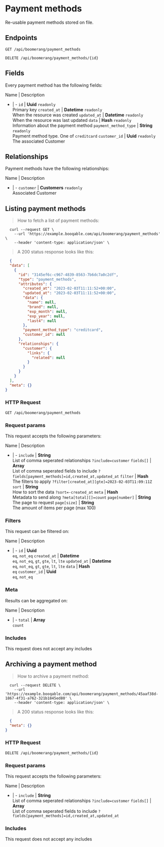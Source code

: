 # Payment methods

Re-usable payment methods stored on file.

## Endpoints
`GET /api/boomerang/payment_methods`

`DELETE /api/boomerang/payment_methods/{id}`

## Fields
Every payment method has the following fields:

Name | Description
- | -
`id` | **Uuid** `readonly`<br>Primary key
`created_at` | **Datetime** `readonly`<br>When the resource was created
`updated_at` | **Datetime** `readonly`<br>When the resource was last updated
`data` | **Hash** `readonly`<br>Information about the payment method
`payment_method_type` | **String** `readonly`<br>Payment method type. One of `creditcard`
`customer_id` | **Uuid** `readonly`<br>The associated Customer


## Relationships
Payment methods have the following relationships:

Name | Description
- | -
`customer` | **Customers** `readonly`<br>Associated Customer


## Listing payment methods



> How to fetch a list of payment methods:

```shell
  curl --request GET \
    --url 'https://example.booqable.com/api/boomerang/payment_methods' \
    --header 'content-type: application/json' \
```

> A 200 status response looks like this:

```json
  {
  "data": [
    {
      "id": "3145ef6c-c967-4839-8563-7b6dc7a0c2df",
      "type": "payment_methods",
      "attributes": {
        "created_at": "2023-02-03T11:11:52+00:00",
        "updated_at": "2023-02-03T11:11:52+00:00",
        "data": {
          "name": null,
          "brand": null,
          "exp_month": null,
          "exp_year": null,
          "last4": null
        },
        "payment_method_type": "creditcard",
        "customer_id": null
      },
      "relationships": {
        "customer": {
          "links": {
            "related": null
          }
        }
      }
    }
  ],
  "meta": {}
}
```

### HTTP Request

`GET /api/boomerang/payment_methods`

### Request params

This request accepts the following parameters:

Name | Description
- | -
`include` | **String** <br>List of comma seperated relationships `?include=customer`
`fields[]` | **Array** <br>List of comma seperated fields to include `?fields[payment_methods]=id,created_at,updated_at`
`filter` | **Hash** <br>The filters to apply `?filter[created_at][gte]=2023-02-03T11:09:11Z`
`sort` | **String** <br>How to sort the data `?sort=-created_at`
`meta` | **Hash** <br>Metadata to send along `?meta[total][]=count`
`page[number]` | **String** <br>The page to request
`page[size]` | **String** <br>The amount of items per page (max 100)


### Filters

This request can be filtered on:

Name | Description
- | -
`id` | **Uuid** <br>`eq`, `not_eq`
`created_at` | **Datetime** <br>`eq`, `not_eq`, `gt`, `gte`, `lt`, `lte`
`updated_at` | **Datetime** <br>`eq`, `not_eq`, `gt`, `gte`, `lt`, `lte`
`data` | **Hash** <br>`eq`
`customer_id` | **Uuid** <br>`eq`, `not_eq`


### Meta

Results can be aggregated on:

Name | Description
- | -
`total` | **Array** <br>`count`


### Includes

This request does not accept any includes
## Archiving a payment method



> How to archive a payment method:

```shell
  curl --request DELETE \
    --url 'https://example.booqable.com/api/boomerang/payment_methods/45aaf38d-1867-4f31-a762-321b1845ed80' \
    --header 'content-type: application/json' \
```

> A 200 status response looks like this:

```json
  {
  "meta": {}
}
```

### HTTP Request

`DELETE /api/boomerang/payment_methods/{id}`

### Request params

This request accepts the following parameters:

Name | Description
- | -
`include` | **String** <br>List of comma seperated relationships `?include=customer`
`fields[]` | **Array** <br>List of comma seperated fields to include `?fields[payment_methods]=id,created_at,updated_at`


### Includes

This request does not accept any includes